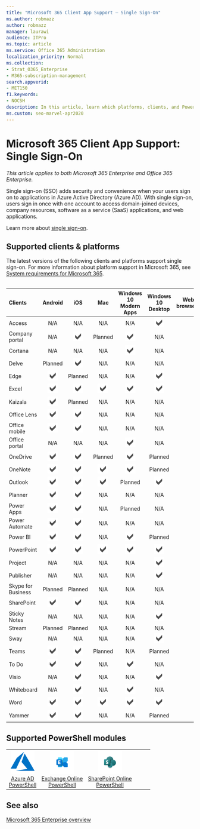```yaml
---
title: "Microsoft 365 Client App Support — Single Sign-On"
ms.author: robmazz
author: robmazz
manager: laurawi
audience: ITPro
ms.topic: article
ms.service: Office 365 Administration
localization_priority: Normal
ms.collection: 
- Strat_O365_Enterprise
- M365-subscription-management
search.appverid:
- MET150
f1.keywords:
- NOCSH
description: In this article, learn which platforms, clients, and Powershell modules support single sign-on for Microsoft 365.
ms.custom: seo-marvel-apr2020
---
```


# Microsoft 365 Client App Support: Single Sign-On

*This article applies to both Microsoft 365 Enterprise and Office 365 Enterprise.*

Single sign-on (SSO) adds security and convenience when your users sign on to applications in Azure Active Directory (Azure AD). With single sign-on, users sign in once with one account to access domain-joined devices, company resources, software as a service (SaaS) applications, and web applications.

Learn more about [single sign-on](https://docs.microsoft.com/azure/active-directory/manage-apps/what-is-single-sign-on).

## Supported clients & platforms

The latest versions of the following clients and platforms support single sign-on. For more information about platform support in Microsoft 365, see [System requirements for Microsoft 365](https://products.office.com/office-system-requirements).
<br>
<br>

| Clients | Android | iOS | Mac| Windows 10 <br> Modern Apps| Windows 10 <br> Desktop | Web browsers |
|:---|:---:|:---:|:---:|:---:|:---:|:---:|
| Access | N/A | N/A | N/A | N/A | ![Supported](../media/check-mark.png) |  |
| Company portal | N/A | ![Supported](../media/check-mark.png) | Planned | ![Supported](../media/check-mark.png) | N/A |  |
| Cortana | N/A | N/A | N/A | ![Supported](../media/check-mark.png) | N/A |  |
| Delve | Planned | ![Supported](../media/check-mark.png) | N/A | N/A | N/A |  |
| Edge | ![Supported](../media/check-mark.png) | Planned | N/A | N/A | ![Supported](../media/check-mark.png) |  |
| Excel | ![Supported](../media/check-mark.png) | ![Supported](../media/check-mark.png) | ![Supported](../media/check-mark.png) | ![Supported](../media/check-mark.png) | ![Supported](../media/check-mark.png) |  |
| Kaizala | ![Supported](../media/check-mark.png) | Planned | N/A | N/A | N/A |  |
| Office Lens| ![Supported](../media/check-mark.png) | ![Supported](../media/check-mark.png) | N/A | N/A | N/A |  |
| Office mobile | ![Supported](../media/check-mark.png) | ![Supported](../media/check-mark.png) | N/A | N/A | N/A |  |
| Office portal | N/A | N/A | N/A | ![Supported](../media/check-mark.png) | N/A |  |
| OneDrive | ![Supported](../media/check-mark.png) | ![Supported](../media/check-mark.png) | Planned | ![Supported](../media/check-mark.png) | Planned |  |
| OneNote | ![Supported](../media/check-mark.png) | ![Supported](../media/check-mark.png) | ![Supported](../media/check-mark.png) | ![Supported](../media/check-mark.png) | Planned |  |
| Outlook | ![Supported](../media/check-mark.png) | ![Supported](../media/check-mark.png) | ![Supported](../media/check-mark.png) | Planned | ![Supported](../media/check-mark.png) |  |
| Planner | ![Supported](../media/check-mark.png) | ![Supported](../media/check-mark.png) | N/A | N/A | N/A |  |
| Power Apps | ![Supported](../media/check-mark.png) | ![Supported](../media/check-mark.png) | N/A | Planned | N/A |  |
| Power Automate | ![Supported](../media/check-mark.png) | ![Supported](../media/check-mark.png) | N/A | N/A | N/A |  |
| Power BI | ![Supported](../media/check-mark.png) | ![Supported](../media/check-mark.png) | N/A | ![Supported](../media/check-mark.png) | Planned |  |
| PowerPoint | ![Supported](../media/check-mark.png) | ![Supported](../media/check-mark.png) | ![Supported](../media/check-mark.png) | ![Supported](../media/check-mark.png) | ![Supported](../media/check-mark.png) |  |
| Project | N/A | N/A | N/A | N/A | ![Supported](../media/check-mark.png) |  |
| Publisher | N/A | N/A | N/A | N/A | ![Supported](../media/check-mark.png) |  |
| Skype for Business | Planned | Planned | N/A | N/A | N/A |  |
| SharePoint | ![Supported](../media/check-mark.png) | ![Supported](../media/check-mark.png) | N/A | N/A | N/A |  |
| Sticky Notes | N/A | N/A | N/A | N/A | ![Supported](../media/check-mark.png) |  |
| Stream | Planned | Planned | N/A | N/A | N/A |  |
| Sway | N/A | N/A | N/A | N/A | ![Supported](../media/check-mark.png) |  |
| Teams | ![Supported](../media/check-mark.png) | ![Supported](../media/check-mark.png) | Planned | N/A | Planned |  |
| To Do | ![Supported](../media/check-mark.png) | ![Supported](../media/check-mark.png) | N/A | ![Supported](../media/check-mark.png) | N/A |  |
| Visio | N/A | ![Supported](../media/check-mark.png) | N/A | N/A | ![Supported](../media/check-mark.png) |  |
| Whiteboard | N/A | ![Supported](../media/check-mark.png) | N/A | ![Supported](../media/check-mark.png) | N/A |  |
| Word | ![Supported](../media/check-mark.png) | ![Supported](../media/check-mark.png) | ![Supported](../media/check-mark.png) | ![Supported](../media/check-mark.png) | ![Supported](../media/check-mark.png) |  |
| Yammer | ![Supported](../media/check-mark.png) | ![Supported](../media/check-mark.png) | N/A | N/A | Planned |  |

## Supported PowerShell modules

| | | | | | |
|:---:|:---:|:---:|:---:|:---:|:---:|
| ![Azure icon](../media/o365-azure-64x64.png) <br> [Azure AD <br> PowerShell](https://docs.microsoft.com/powershell/azure/active-directory/overview?view=azureadps-2.0) | ![Exchange icon](../media/o365-exchange-64x64.png) <br> [Exchange Online <br> PowerShell](https://docs.microsoft.com/powershell/exchange/exchange-online/exchange-online-powershell?view=exchange-ps) | ![SharePoint icon](../media/o365-sharepoint-64x64.png) <br> [SharePoint Online <br> PowerShell](https://docs.microsoft.com/powershell/sharepoint/sharepoint-online/connect-sharepoint-online)

## See also

[Microsoft 365 Enterprise overview](microsoft-365-overview.md)
